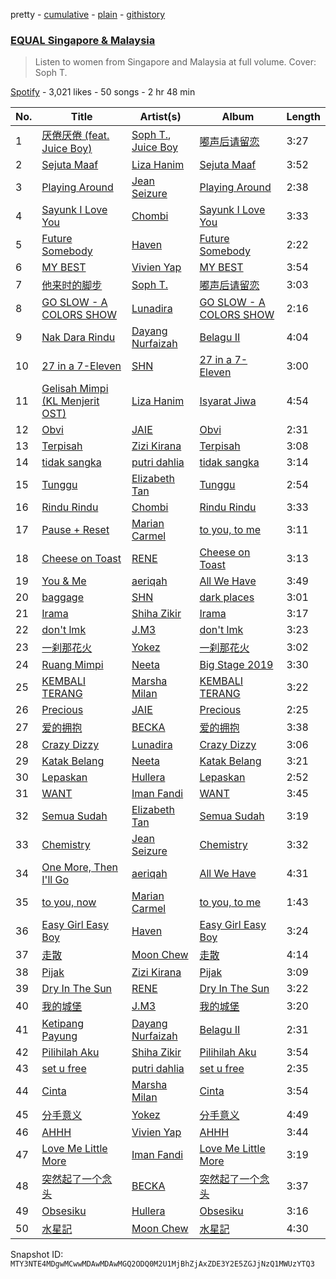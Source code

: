 pretty - [cumulative](/playlists/cumulative/37i9dQZF1DXdx7sCF75xKy.md) - [plain](/playlists/plain/37i9dQZF1DXdx7sCF75xKy) - [githistory](https://github.githistory.xyz/mackorone/spotify-playlist-archive/blob/main/playlists/plain/37i9dQZF1DXdx7sCF75xKy)

### [EQUAL Singapore & Malaysia](https://open.spotify.com/playlist/37i9dQZF1DXdx7sCF75xKy)

> Listen to women from Singapore and Malaysia at full volume\. Cover: Soph T.

[Spotify](https://open.spotify.com/user/spotify) - 3,021 likes - 50 songs - 2 hr 48 min

| No. | Title | Artist(s) | Album | Length |
|---|---|---|---|---|
| 1 | [厌倦厌倦 \(feat\. Juice Boy\)](https://open.spotify.com/track/6kqcUXQsV4NeNX1l0MQtVE) | [Soph T.](https://open.spotify.com/artist/2lP0iXobpSDobEhi2eI4eP), [Juice Boy](https://open.spotify.com/artist/2PRHe0bqimdQP9pSORGE6H) | [嘟声后请留恋](https://open.spotify.com/album/4UeNX6glWOvhV0kLV4HCN2) | 3:27 |
| 2 | [Sejuta Maaf](https://open.spotify.com/track/2dNl9852kqrSurEtz1WsyQ) | [Liza Hanim](https://open.spotify.com/artist/0TQk8sb9bPIMKGbvbkB51O) | [Sejuta Maaf](https://open.spotify.com/album/4Ku3zmF2wR54POfcnj36ty) | 3:52 |
| 3 | [Playing Around](https://open.spotify.com/track/1u4dJb0Xnl6B2txgNk5P2c) | [Jean Seizure](https://open.spotify.com/artist/2XI2CpdL1MtHXIt0rxa7mS) | [Playing Around](https://open.spotify.com/album/7zLdtN7TW0SGaasMU6cZFT) | 2:38 |
| 4 | [Sayunk I Love You](https://open.spotify.com/track/5Fb2E9eZ6I3S8h4Vh4NvSO) | [Chombi](https://open.spotify.com/artist/3R2BImdmQcwDaRX3E8lDsN) | [Sayunk I Love You](https://open.spotify.com/album/16h6YbiB8SbLwbs24nAMh1) | 3:33 |
| 5 | [Future Somebody](https://open.spotify.com/track/4lW3yXHQfYvnq1njjxU07M) | [Haven](https://open.spotify.com/artist/237vmjKXOc0nwXk4vpl89F) | [Future Somebody](https://open.spotify.com/album/6oNuFaEPjjlNH9XeT1Aiab) | 2:22 |
| 6 | [MY BEST](https://open.spotify.com/track/2sYjGMRMMg4o0p0IYLCafl) | [Vivien Yap](https://open.spotify.com/artist/71gWfXRZ2vs5cQ7Bfh9M53) | [MY BEST](https://open.spotify.com/album/4J5aiB9seZIjro3cG6xE4Q) | 3:54 |
| 7 | [他来时的脚步](https://open.spotify.com/track/5D0dp4kKzO4nb3xXqTYCTk) | [Soph T.](https://open.spotify.com/artist/2lP0iXobpSDobEhi2eI4eP) | [嘟声后请留恋](https://open.spotify.com/album/4UeNX6glWOvhV0kLV4HCN2) | 3:03 |
| 8 | [GO SLOW \- A COLORS SHOW](https://open.spotify.com/track/5VnZTry3HpruQpTKhhuvvI) | [Lunadira](https://open.spotify.com/artist/6i6xQR652uL4FpGmUqZHOC) | [GO SLOW \- A COLORS SHOW](https://open.spotify.com/album/71hE7PNuaYZ8iue9QdYXh8) | 2:16 |
| 9 | [Nak Dara Rindu](https://open.spotify.com/track/6W5zgdGi4NFnbyslbrmy6L) | [Dayang Nurfaizah](https://open.spotify.com/artist/1E5aZPein8p4Jf9zkPpBsV) | [Belagu II](https://open.spotify.com/album/56IDVtAk3NJ4FM8ScK1kEk) | 4:04 |
| 10 | [27 in a 7\-Eleven](https://open.spotify.com/track/7M2WiIMPWioFgdsDUNLPvU) | [SHN](https://open.spotify.com/artist/5EovY4LBurcmsfIdpNEtfq) | [27 in a 7\-Eleven](https://open.spotify.com/album/2HepEpC2LK5JZ3duY3sxqO) | 3:00 |
| 11 | [Gelisah Mimpi \(KL Menjerit OST\)](https://open.spotify.com/track/0gLr1Qi0hs2GCTE7esHBnJ) | [Liza Hanim](https://open.spotify.com/artist/0TQk8sb9bPIMKGbvbkB51O) | [Isyarat Jiwa](https://open.spotify.com/album/0W7xs8v9PDEcP7ZvMMsl3J) | 4:54 |
| 12 | [Obvi](https://open.spotify.com/track/2qKm38yVYENyqytMGLNt2Y) | [JAIE](https://open.spotify.com/artist/74Zk4BaTpscIf6k04UoCds) | [Obvi](https://open.spotify.com/album/1up43JxXIQ3MbRYWfJ6piU) | 2:31 |
| 13 | [Terpisah](https://open.spotify.com/track/39xRvdI1VM3ZKhxt0t5C17) | [Zizi Kirana](https://open.spotify.com/artist/3HgrsNDURBPYS1KlN7LgnE) | [Terpisah](https://open.spotify.com/album/4NPmR8lmiwhUPqazhRZ3kS) | 3:08 |
| 14 | [tidak sangka](https://open.spotify.com/track/6m9JUiyVHWIA8RXQfLpACX) | [putri dahlia](https://open.spotify.com/artist/54nGORfHS6Uldjlr4QeN7g) | [tidak sangka](https://open.spotify.com/album/7G6YidcyG8g5t2Mxoyejpp) | 3:14 |
| 15 | [Tunggu](https://open.spotify.com/track/7KHeoaLSpzMC0nHm1NFoI5) | [Elizabeth Tan](https://open.spotify.com/artist/17bFKNQu8Ov9bwgUzMygRH) | [Tunggu](https://open.spotify.com/album/67L1sbtLvcyQ1zhqfDF3OC) | 2:54 |
| 16 | [Rindu Rindu](https://open.spotify.com/track/6XkyQsapXPyQrNinH4UUgG) | [Chombi](https://open.spotify.com/artist/3R2BImdmQcwDaRX3E8lDsN) | [Rindu Rindu](https://open.spotify.com/album/1rwY2ely7VFdYm4nUDcNGU) | 3:33 |
| 17 | [Pause + Reset](https://open.spotify.com/track/0mw3KxfThvfj5ouPtEJumv) | [Marian Carmel](https://open.spotify.com/artist/5Iyx1kSKoYvJz0gCrsFLW6) | [to you, to me](https://open.spotify.com/album/5vtHCIkKF4SmJDnWcTqzn7) | 3:11 |
| 18 | [Cheese on Toast](https://open.spotify.com/track/4rtrqwN7NT2RaKkqiGXVaV) | [RENE](https://open.spotify.com/artist/7oUwiz9DwD9EpLfuhd9xAg) | [Cheese on Toast](https://open.spotify.com/album/4CAa56Oqz3uY68r8IFyVfc) | 3:13 |
| 19 | [You & Me](https://open.spotify.com/track/2GmnSyMeKinU5hdOiDy7dv) | [aeriqah](https://open.spotify.com/artist/730kGJlZWMRyL6yHXyC3vb) | [All We Have](https://open.spotify.com/album/1McozNMsx8TAM0HAHZYxlj) | 3:49 |
| 20 | [baggage](https://open.spotify.com/track/7KrEAwnaoNAi148hm1kVtG) | [SHN](https://open.spotify.com/artist/5EovY4LBurcmsfIdpNEtfq) | [dark places](https://open.spotify.com/album/54OZigkOypoAyPcvwBtrd2) | 3:01 |
| 21 | [Irama](https://open.spotify.com/track/5YxZ62YzIE3h31g7MDUATb) | [Shiha Zikir](https://open.spotify.com/artist/1S2qOJwpoeUkoJuToOZXU5) | [Irama](https://open.spotify.com/album/43Bn9dR02QXM0bSXGRh0Pe) | 3:17 |
| 22 | [don't lmk](https://open.spotify.com/track/1ApQEG6RxJq3IHI504AEdd) | [J.M3](https://open.spotify.com/artist/1iuvFwzMREPmNlzoX1h8gx) | [don't lmk](https://open.spotify.com/album/78xiJxWg0YcNHNDqRYEaKD) | 3:23 |
| 23 | [一刹那花火](https://open.spotify.com/track/4wlVJSRfM8aJXbgLEJPPiW) | [Yokez](https://open.spotify.com/artist/5wtspqsX3OxPu1JTRQTqus) | [一刹那花火](https://open.spotify.com/album/7hslljYtbnZlTheevJpUgf) | 3:02 |
| 24 | [Ruang Mimpi](https://open.spotify.com/track/3OtgvwRXJVZopEaxyIDK4P) | [Neeta](https://open.spotify.com/artist/4FQwf6xj7M4sJrsZwKy1Y5) | [Big Stage 2019](https://open.spotify.com/album/0OG3dnjZr7lxJoqzsiZxG6) | 3:30 |
| 25 | [KEMBALI TERANG](https://open.spotify.com/track/4NzB31TlldP5VSb9En1L6Q) | [Marsha Milan](https://open.spotify.com/artist/318pGzlr5IiN6UAAL8KHTD) | [KEMBALI TERANG](https://open.spotify.com/album/4BGue0B72lKl9nvFPxZDzW) | 3:22 |
| 26 | [Precious](https://open.spotify.com/track/7iE2pKXgHO93pvzCs1RkdH) | [JAIE](https://open.spotify.com/artist/74Zk4BaTpscIf6k04UoCds) | [Precious](https://open.spotify.com/album/5zCGVSNOIhoCt0fjvX8R1K) | 2:25 |
| 27 | [爱的拥抱](https://open.spotify.com/track/0SHdwd2FVwDAg9cHNcgbVq) | [BECKA](https://open.spotify.com/artist/0zH5akhP1A41eUk6VCQUNz) | [爱的拥抱](https://open.spotify.com/album/3RJd9veInpPlgqLdQKBiMe) | 3:38 |
| 28 | [Crazy Dizzy](https://open.spotify.com/track/6fJc134pVUWG883kFcYwVg) | [Lunadira](https://open.spotify.com/artist/6i6xQR652uL4FpGmUqZHOC) | [Crazy Dizzy](https://open.spotify.com/album/1ArzNnMr9c9I8knWh2pP59) | 3:06 |
| 29 | [Katak Belang](https://open.spotify.com/track/28uSXow2303cQXyjcDEcNn) | [Neeta](https://open.spotify.com/artist/4oCjaJOG9XG6RYV66uQXxh) | [Katak Belang](https://open.spotify.com/album/0OkFzJ1yvTn7UHfb5M6nLO) | 3:21 |
| 30 | [Lepaskan](https://open.spotify.com/track/7CKHJN6qCRHiKRJlIED2ZB) | [Hullera](https://open.spotify.com/artist/2nQo9sYqeVB9Z6PzpclAUH) | [Lepaskan](https://open.spotify.com/album/4DoE3kGF5cOf99G0nT4rhI) | 2:52 |
| 31 | [WANT](https://open.spotify.com/track/7hqlbKbYWLnoIEg9GxyfWu) | [Iman Fandi](https://open.spotify.com/artist/2yv1QEWNbHyf6ErJzCNmlg) | [WANT](https://open.spotify.com/album/0moqUbZQR7GxfDNZTQ8gIA) | 3:45 |
| 32 | [Semua Sudah](https://open.spotify.com/track/5U8ov9W5n7Xkq4v4EhTSmF) | [Elizabeth Tan](https://open.spotify.com/artist/17bFKNQu8Ov9bwgUzMygRH) | [Semua Sudah](https://open.spotify.com/album/1IT4TfVXXnMRA3pUEnqsI6) | 3:19 |
| 33 | [Chemistry](https://open.spotify.com/track/4exaC757D7BBmexDDC3day) | [Jean Seizure](https://open.spotify.com/artist/2XI2CpdL1MtHXIt0rxa7mS) | [Chemistry](https://open.spotify.com/album/2JaUPjJ0TmNRQQA0zt1ivT) | 3:32 |
| 34 | [One More, Then I'll Go](https://open.spotify.com/track/2ARGpIXuGrFH4GeFwet3eI) | [aeriqah](https://open.spotify.com/artist/730kGJlZWMRyL6yHXyC3vb) | [All We Have](https://open.spotify.com/album/1McozNMsx8TAM0HAHZYxlj) | 4:31 |
| 35 | [to you, now](https://open.spotify.com/track/4CWyeIX411aJdNpVB3rXvA) | [Marian Carmel](https://open.spotify.com/artist/5Iyx1kSKoYvJz0gCrsFLW6) | [to you, to me](https://open.spotify.com/album/5vtHCIkKF4SmJDnWcTqzn7) | 1:43 |
| 36 | [Easy Girl Easy Boy](https://open.spotify.com/track/16J7AI5bo2CO088Qr8Dw9A) | [Haven](https://open.spotify.com/artist/237vmjKXOc0nwXk4vpl89F) | [Easy Girl Easy Boy](https://open.spotify.com/album/763KgVE9H9LEnNIo2BPIwa) | 3:24 |
| 37 | [走散](https://open.spotify.com/track/6VX8cXIdV7nAxdjND4QeT4) | [Moon Chew](https://open.spotify.com/artist/6aNXXIGCTxVP98Mp1lafGq) | [走散](https://open.spotify.com/album/4iAnHibgTBajYffc7DSTjT) | 4:14 |
| 38 | [Pijak](https://open.spotify.com/track/0AWTae2iHMtB9W2mcIIh7l) | [Zizi Kirana](https://open.spotify.com/artist/3HgrsNDURBPYS1KlN7LgnE) | [Pijak](https://open.spotify.com/album/7rBEohzHVNLBsuBrzuLh9l) | 3:09 |
| 39 | [Dry In The Sun](https://open.spotify.com/track/3Yt6XuC4pSwwdfBXFHuVO9) | [RENE](https://open.spotify.com/artist/7oUwiz9DwD9EpLfuhd9xAg) | [Dry In The Sun](https://open.spotify.com/album/72gYLxxEBOJTItU5dm4Bqk) | 3:22 |
| 40 | [我的城堡](https://open.spotify.com/track/5dYNl6a3U5x6N8beswH0Md) | [J.M3](https://open.spotify.com/artist/1iuvFwzMREPmNlzoX1h8gx) | [我的城堡](https://open.spotify.com/album/73Vupnm187tTrROhONaSGu) | 3:20 |
| 41 | [Ketipang Payung](https://open.spotify.com/track/54LGyjyePwbWTkEemHWlJP) | [Dayang Nurfaizah](https://open.spotify.com/artist/1E5aZPein8p4Jf9zkPpBsV) | [Belagu II](https://open.spotify.com/album/56IDVtAk3NJ4FM8ScK1kEk) | 2:31 |
| 42 | [Pilihilah Aku](https://open.spotify.com/track/6LEsL9RNze2jiBABQnaseB) | [Shiha Zikir](https://open.spotify.com/artist/1S2qOJwpoeUkoJuToOZXU5) | [Pilihilah Aku](https://open.spotify.com/album/0MiW94MQMjcLzlFaXDyDzZ) | 3:54 |
| 43 | [set u free](https://open.spotify.com/track/57irsENomPFXRoL7aBmRIZ) | [putri dahlia](https://open.spotify.com/artist/54nGORfHS6Uldjlr4QeN7g) | [set u free](https://open.spotify.com/album/28n8iQ1LN5jDQacK2NRds3) | 2:35 |
| 44 | [Cinta](https://open.spotify.com/track/0jkJChuTxiVr05C2oUAlht) | [Marsha Milan](https://open.spotify.com/artist/318pGzlr5IiN6UAAL8KHTD) | [Cinta](https://open.spotify.com/album/1gAC5jqOsnhlGjfucDDkWo) | 3:54 |
| 45 | [分手意义](https://open.spotify.com/track/2mVdHxT8A06CrPWyDoCcDp) | [Yokez](https://open.spotify.com/artist/5wtspqsX3OxPu1JTRQTqus) | [分手意义](https://open.spotify.com/album/78K4VMUYf7u0tKvqg6N2bz) | 4:49 |
| 46 | [AHHH](https://open.spotify.com/track/6FuKGUQdfjtLOX3PTLtiFM) | [Vivien Yap](https://open.spotify.com/artist/71gWfXRZ2vs5cQ7Bfh9M53) | [AHHH](https://open.spotify.com/album/3IcK2G3DQi8K1eOctzBbl5) | 3:44 |
| 47 | [Love Me Little More](https://open.spotify.com/track/6j2nyMkP5ACxj7JiXx40RE) | [Iman Fandi](https://open.spotify.com/artist/2yv1QEWNbHyf6ErJzCNmlg) | [Love Me Little More](https://open.spotify.com/album/35dpZS4M2NcrxZXTrOTIQR) | 3:19 |
| 48 | [突然起了一个念头](https://open.spotify.com/track/6bSabw5H2dnbx8IjYfplOj) | [BECKA](https://open.spotify.com/artist/0zH5akhP1A41eUk6VCQUNz) | [突然起了一个念头](https://open.spotify.com/album/12oRbnnG2KrpKXlKvazvit) | 3:37 |
| 49 | [Obsesiku](https://open.spotify.com/track/0BgiFXOj32ZEGcweeYmLrR) | [Hullera](https://open.spotify.com/artist/2nQo9sYqeVB9Z6PzpclAUH) | [Obsesiku](https://open.spotify.com/album/2quCLWVSnzIECwh1zWorQk) | 3:16 |
| 50 | [水星記](https://open.spotify.com/track/1ZLZ7azsl5orPPjjNHDDuC) | [Moon Chew](https://open.spotify.com/artist/6aNXXIGCTxVP98Mp1lafGq) | [水星記](https://open.spotify.com/album/0Lb4h7zgiQW5k03Mk6t7RC) | 4:30 |

Snapshot ID: `MTY3NTE4MDgwMCwwMDAwMDAwMGQ2ODQ0M2U1MjBhZjAxZDE3Y2E5ZGJjNzQ1MWUzYTQ3`
